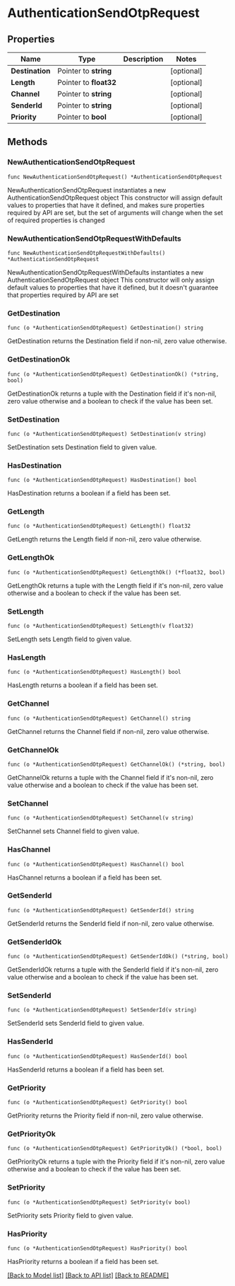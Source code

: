 # AuthenticationSendOtpRequest

## Properties

Name | Type | Description | Notes
------------ | ------------- | ------------- | -------------
**Destination** | Pointer to **string** |  | [optional] 
**Length** | Pointer to **float32** |  | [optional] 
**Channel** | Pointer to **string** |  | [optional] 
**SenderId** | Pointer to **string** |  | [optional] 
**Priority** | Pointer to **bool** |  | [optional] 

## Methods

### NewAuthenticationSendOtpRequest

`func NewAuthenticationSendOtpRequest() *AuthenticationSendOtpRequest`

NewAuthenticationSendOtpRequest instantiates a new AuthenticationSendOtpRequest object
This constructor will assign default values to properties that have it defined,
and makes sure properties required by API are set, but the set of arguments
will change when the set of required properties is changed

### NewAuthenticationSendOtpRequestWithDefaults

`func NewAuthenticationSendOtpRequestWithDefaults() *AuthenticationSendOtpRequest`

NewAuthenticationSendOtpRequestWithDefaults instantiates a new AuthenticationSendOtpRequest object
This constructor will only assign default values to properties that have it defined,
but it doesn't guarantee that properties required by API are set

### GetDestination

`func (o *AuthenticationSendOtpRequest) GetDestination() string`

GetDestination returns the Destination field if non-nil, zero value otherwise.

### GetDestinationOk

`func (o *AuthenticationSendOtpRequest) GetDestinationOk() (*string, bool)`

GetDestinationOk returns a tuple with the Destination field if it's non-nil, zero value otherwise
and a boolean to check if the value has been set.

### SetDestination

`func (o *AuthenticationSendOtpRequest) SetDestination(v string)`

SetDestination sets Destination field to given value.

### HasDestination

`func (o *AuthenticationSendOtpRequest) HasDestination() bool`

HasDestination returns a boolean if a field has been set.

### GetLength

`func (o *AuthenticationSendOtpRequest) GetLength() float32`

GetLength returns the Length field if non-nil, zero value otherwise.

### GetLengthOk

`func (o *AuthenticationSendOtpRequest) GetLengthOk() (*float32, bool)`

GetLengthOk returns a tuple with the Length field if it's non-nil, zero value otherwise
and a boolean to check if the value has been set.

### SetLength

`func (o *AuthenticationSendOtpRequest) SetLength(v float32)`

SetLength sets Length field to given value.

### HasLength

`func (o *AuthenticationSendOtpRequest) HasLength() bool`

HasLength returns a boolean if a field has been set.

### GetChannel

`func (o *AuthenticationSendOtpRequest) GetChannel() string`

GetChannel returns the Channel field if non-nil, zero value otherwise.

### GetChannelOk

`func (o *AuthenticationSendOtpRequest) GetChannelOk() (*string, bool)`

GetChannelOk returns a tuple with the Channel field if it's non-nil, zero value otherwise
and a boolean to check if the value has been set.

### SetChannel

`func (o *AuthenticationSendOtpRequest) SetChannel(v string)`

SetChannel sets Channel field to given value.

### HasChannel

`func (o *AuthenticationSendOtpRequest) HasChannel() bool`

HasChannel returns a boolean if a field has been set.

### GetSenderId

`func (o *AuthenticationSendOtpRequest) GetSenderId() string`

GetSenderId returns the SenderId field if non-nil, zero value otherwise.

### GetSenderIdOk

`func (o *AuthenticationSendOtpRequest) GetSenderIdOk() (*string, bool)`

GetSenderIdOk returns a tuple with the SenderId field if it's non-nil, zero value otherwise
and a boolean to check if the value has been set.

### SetSenderId

`func (o *AuthenticationSendOtpRequest) SetSenderId(v string)`

SetSenderId sets SenderId field to given value.

### HasSenderId

`func (o *AuthenticationSendOtpRequest) HasSenderId() bool`

HasSenderId returns a boolean if a field has been set.

### GetPriority

`func (o *AuthenticationSendOtpRequest) GetPriority() bool`

GetPriority returns the Priority field if non-nil, zero value otherwise.

### GetPriorityOk

`func (o *AuthenticationSendOtpRequest) GetPriorityOk() (*bool, bool)`

GetPriorityOk returns a tuple with the Priority field if it's non-nil, zero value otherwise
and a boolean to check if the value has been set.

### SetPriority

`func (o *AuthenticationSendOtpRequest) SetPriority(v bool)`

SetPriority sets Priority field to given value.

### HasPriority

`func (o *AuthenticationSendOtpRequest) HasPriority() bool`

HasPriority returns a boolean if a field has been set.


[[Back to Model list]](../README.md#documentation-for-models) [[Back to API list]](../README.md#documentation-for-api-endpoints) [[Back to README]](../README.md)


